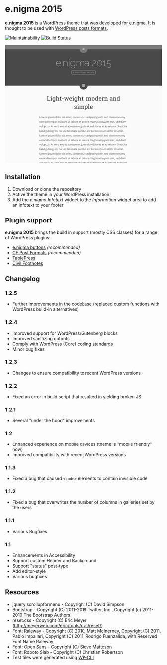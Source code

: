 # e.nigma 2015

**e.nigma 2015** is a WordPress theme that was developed for [e.nigma](http://e.nigma.de). It is thought to be used with [WordPress posts formats](http://codex.wordpress.org/Post_Formats).

[![Maintainability](https://api.codeclimate.com/v1/badges/767420930abd5ede9110/maintainability)](https://codeclimate.com/github/chemiker/e.nigma-2015/maintainability) [![Build Status](https://travis-ci.com/chemiker/e.nigma-2015.svg?branch=master)](https://travis-ci.com/chemiker/e.nigma-2015)

![e.nigma 2015](https://github.com/chemiker/e.nigma-2015/raw/master/src/theme/screenshot.png)

## Installation

1. Download or clone the repository
2. Active the theme in your WordPress installation
3. Add the *e.nigma Infotext* widget to the *Information* widget area to add an infotext to your footer

## Plugin support

**e.nigma 2015** brings the build in support (mostly CSS classes) for a range of WordPress plugins:

* [e.nigma buttons](https://wordpress.org/plugins/enigma-buttons/) *(recommended)*
* [CF Post Formats](https://github.com/crowdfavorite/wp-post-formats) *(recommended)*
* [TablePress](https://wordpress.org/plugins/tablepress/)
* [Civil Footnotes](https://wordpress.org/plugins/civil-footnotes/)

## Changelog

### 1.2.5
* Further improvements in the codebase (replaced custom functions with WordPress build-in alternatives)

### 1.2.4
* Improved support for WordPress/Gutenberg blocks
* Improved sanitizing outputs
* Comply with WordPress (Core) coding standards
* Minor bug fixes

### 1.2.3
* Changes to ensure compatibility to recent WordPress versions

### 1.2.2
* Fixed an error in build script that resulted in yielding broken JS

### 1.2.1
* Several "under the hood" improvements

### 1.2
* Enhanced experience on mobile devices (theme is "mobile friendly" now)
* Improved compatibility with recent WordPress versions

### 1.1.3
* Fixed a bug that caused `<code>` elements to contain invisible code

### 1.1.2
* Fixed a bug that overwrites the number of columns in galleries set by the users

### 1.1.1
* Various Bugfixes

### 1.1

* Enhancements in Accessibility
* Support custom Header and Background
* Support "status" post-type
* Add editor-style
* Various bugfixes

## Resources

* jquery.scrollupformenu - Copyright (C) David Simpson
* Bootstrap - Copyright (C) 2011-2019 Twitter, Inc., Copyright (c) 2011-2019 The Bootstrap Authors
* reset.css - Copyright (C) Eric Meyer (http://meyerweb.com/eric/tools/css/reset/)
* Font: Raleway - Copyright (C) 2010, Matt McInerney, Copyright (C) 2011, Pablo Impallari, Copyright (C) 2011, Rodrigo Fuenzalida,					with Reserved Font Name Raleway
* Font: Open Sans - Copyright (C) Steve Matteson
* Font: Roboto Slab - Copyright (C) Christian Robertson
* Test files were generated using [WP-CLI](https://wp-cli.org/)
